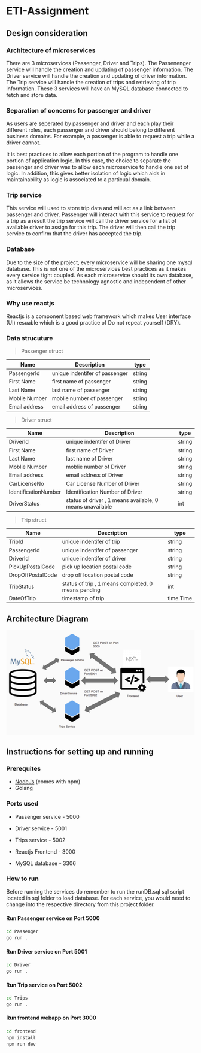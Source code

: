 # ETI-Assignment

## Design consideration

### Architecture of microservices

There are 3 microservices (Passenger, Driver and Trips). The Passenenger service will handle the creation and updating of passenger information. The Driver service will handle the creation and updating of driver information. The Trip service will handle the creation of trips and retrieving of trip information. These 3 services will have an MySQL database connected to fetch and store data.

### Separation of concerns for passenger and driver

As users are seperated by passenger and driver and each play their different roles, each passenger and driver should belong to different business domains. For example, a passenger is able to request a trip while a driver cannot.

It is best practices to allow each portion of the program to handle one portion of application logic. In this case, the choice to separate the passenger and driver was to allow each microservice to handle one set of logic. In addition, this gives better isolation of logic which aids in maintainability as logic is associated to a particual domain.

### Trip service

This service will used to store trip data and will act as a link between passenger and driver. Passenger will interact with this service to request for a trip as a result the trip service will call the driver service for a list of available driver to assign for this trip. The driver will then call the trip service to confirm that the driver has accepted the trip.

### Database

Due to the size of the project, every microservice will be sharing one mysql database. This is not one of the microservices best practices as it makes every service tight coupled. As each microservice should its own database, as it allows the service be technology agnostic and independent of other microservices.

### Why use reactjs

Reactjs is a component based web framework which makes User interface (UI) resuable which is a good practice of Do not repeat yourself (DRY).

### Data strucuture

> Passenger struct

| Name          | Description                    | type   |
| ------------- | ------------------------------ | ------ |
| PassengerId   | unique indentifer of passenger | string |
| First Name    | first name of passenger        | string |
| Last Name     | last name of passenger         | string |
| Moblie Number | moblie number of passenger     | string |
| Email address | email address of passenger     | string |

> Driver struct

| Name                 | Description                                               | type   |
| -------------------- | --------------------------------------------------------- | ------ |
| DriverId             | unique indentifer of Driver                               | string |
| First Name           | first name of Driver                                      | string |
| Last Name            | last name of Driver                                       | string |
| Moblie Number        | moblie number of Driver                                   | string |
| Email address        | email address of Driver                                   | string |
| CarLicenseNo         | Car License Number of Driver                              | string |
| IdentificationNumber | Identification Number of Driver                           | string |
| DriverStatus         | status of driver , 1 means available, 0 means unavailable | int    |

> Trip struct

| Name              | Description                                         | type      |
| ----------------- | --------------------------------------------------- | --------- |
| TripId            | unique indentifer of trip                           | string    |
| PassengerId       | unique indentifer of passenger                      | string    |
| DriverId          | unique indentifer of driver                         | string    |
| PickUpPostalCode  | pick up location postal code                        | string    |
| DropOffPostalCode | drop off location postal code                       | string    |
| TripStatus        | status of trip , 1 means completed, 0 means pending | int       |
| DateOfTrip        | timestamp of trip                                   | time.Time |

## Architecture Diagram

![Architecture Diagram](https://github.com/ZacharyHRQ/ETI-Assignment/blob/main/Architecture.png)

## Instructions for setting up and running

### Prerequites

- [NodeJs](https://nodejs.org/en/) (comes with npm)
- Golang

### Ports used

- Passenger service - 5000
- Driver service - 5001
- Trips service - 5002

- Reactjs Frontend - 3000
- MySQL database - 3306

### How to run

Before running the services do remember to run the runDB.sql sql script located in sql folder to load database.
For each service, you would need to change into the respective directory from this project folder.

#### Run Passenger service on Port 5000

```bash
cd Passenger
go run .
```

#### Run Driver service on Port 5001

```bash
cd Driver
go run .
```

#### Run Trip service on Port 5002

```bash
cd Trips
go run .
```

#### Run frontend webapp on Port 3000

```bash
cd frontend
npm install
npm run dev
```
